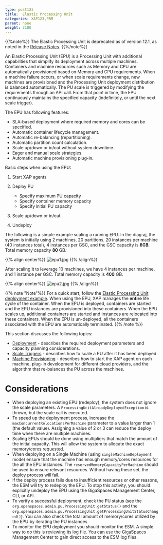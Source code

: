 ```yaml
---
type: post123
title:  Elastic Processing Unit
categories: XAP123,PRM
parent: none
weight: 2100
---
```


{{%note%}}
The Elastic Processing Unit is deprecated as of version 12.1, as noted in the [Release Notes](http://localhost:1313/release_notes/121upgrading.html).
{{%/note%}}

An Elastic Processing Unit (EPU) is a Processing Unit with additional capabilities that simplify its deployment across multiple machines. Containers and machine resources such as Memory and CPU are automatically provisioned based on Memory and CPU requirements. When a machine failure occurs, or when scale requirements change, new machines are provisioned and the Processing Unit deployment distribution is balanced automatically. The PU scale is triggered by modifying the requirements through an API call. From that point in time, the EPU continuously maintains the specified capacity (indefinitely, or until the next scale trigger).


The EPU has following features:

- SLA-based deployment where required memory and cores can be specified.
- Automatic container lifecycle management.
- Automatic re-balancing (repartitioning).
- Automatic partition count calculation.
- Scale up/down or in/out without system downtime.
- Eager and manual scale strategies.
- Automatic machine provisioning plug-in.



Basic steps when using the EPU:

1. Start XAP agents
1. Deploy PU
    - Specify maximum PU capacity
    - Specify container memory capacity
    - Specify initial PU capacity

1. Scale up/down or in/out
1. Undeploy

The following is a simple example scaling a running EPU. In the diagraj, the system is initially using 2 machines, 20 partitions, 20 instances per machine (40 instances total), 4 instances per GSC, and the GSC capacity is **8GB**. Total memory capacity **80** GB.:

{{% align center%}}
![epu1.jpg](/attachment_files/epu1.jpg)
{{% /align%}}

After scaling it to leverage 10 machines, we have 4 instances per machine, and 1 instance per GSC. Total memory capacity is **400** GB.

{{% align center%}}
![epu2.jpg](/attachment_files/epu2.jpg)
{{% /align%}}

{{% note "Note"%}}
For a quick start, follow the [Elastic Processing Unit deployment example](./deploying-onto-the-service-grid.html#elastic-processing-unit-deployment-using-the-admin-api).
When using the EPU, XAP manages the **entire** life cycle of the container. When the EPU is deployed, containers are started and the EPU instances are provisioned into these containers. When the EPU scales up, additional containers are started and instances are relocated into these containers. When the EPU is un-deployed, all the containers associated with the EPU are automatically terminated.
{{% /note %}}

This section discusses the following topics:

- [Deployment](./elastic-processing-unit-deploy.html) - describes the required deployment parameters and capacity planning considerations.
- [Scale Triggers](./elastic-processing-unit-trigger.html) - describes how to scale a PU after it has been deployed.
- [Machine Provisioning](./elastic-processing-unit-provisioning.html) - describes how to start the XAP agent on each machine, plug-in development for different cloud providers, and the algorithm that re-balances the PU across the machines.

# Considerations

- When deploying an existing EPU (redeploy), the system does not ignore the scale parameters. A `ProcessingUnitAlreadyDeployedException` is thrown, but the scale call is executed. 
- To speed up the deployment process, increase the `maxConcurrentRelocationsPerMachine` parameter to a value larger than 1 (the default value). Assigning a value of 2 or 3 can reduce the deploy time when there are multiple machines.
- Scaling EPUs should be done using multipliers that match the amount of the initial capacity. This will allow the system to allocate the exact memory/cores requested.
- When deploying on a Single Machine (using `singleMachineDeployment` mode) ensure that the machine has enough memory/cores resources for the all the EPU instances. The `reservedMemoryCapacityPerMachine` should be used to ensure relevant resources. Without having these set, the deploy process will fail.
- If the deploy process fails due to insufficient resources or other reasons, the ESM will try to redeploy the EPU. To stop this activity, you should explicitly undeploy the EPU using the GigaSpaces Management Center, CLI, or API.
- To verify a successful deployment, check the PU status (see the `org.openspaces.admin.pu.ProcessingUnit.getStatus()` and the `org.openspaces.admin.pu.ProcessingUnit.getProcessingUnitStatusChanged()`). You can also check the total amount of memory/cores utilized by the EPU by iterating the PU instances.
- To monitor the EPU deployment you should monitor the ESM. A simple way to do this is reviewing its log file. You can use the GigaSpaces Management Center to gain direct access to the ESM log files.
